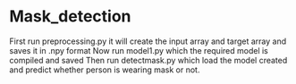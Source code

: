 # Mask_detection


First run preprocessing.py it will create the input array and target array and saves it in .npy format
Now run model1.py which the required model is compiled and saved
Then run detectmask.py which load the model created and predict whether person is wearing mask or not. 
